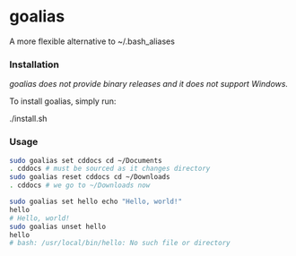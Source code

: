 # goalias
A more flexible alternative to ~/.bash_aliases

### Installation
*goalias does not provide binary releases and it does not support Windows.*

To install goalias, simply run:

./install.sh

### Usage
```bash
sudo goalias set cddocs cd ~/Documents
. cddocs # must be sourced as it changes directory
sudo goalias reset cddocs cd ~/Downloads
. cddocs # we go to ~/Downloads now
```

```bash
sudo goalias set hello echo "Hello, world!"
hello
# Hello, world!
sudo goalias unset hello
hello
# bash: /usr/local/bin/hello: No such file or directory
```
